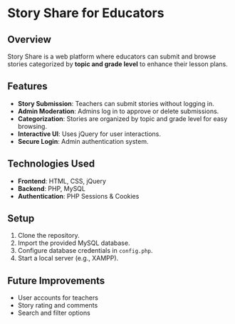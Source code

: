 # Story Share for Educators  

## Overview  
Story Share is a web platform where educators can submit and browse stories categorized by **topic and grade level** to enhance their lesson plans.  

## Features  
- **Story Submission**: Teachers can submit stories without logging in.  
- **Admin Moderation**: Admins log in to approve or delete submissions.  
- **Categorization**: Stories are organized by topic and grade level for easy browsing.  
- **Interactive UI**: Uses jQuery for user interactions.  
- **Secure Login**: Admin authentication system.  

## Technologies Used  
- **Frontend**: HTML, CSS, jQuery  
- **Backend**: PHP, MySQL  
- **Authentication**: PHP Sessions & Cookies  

## Setup  
1. Clone the repository.  
2. Import the provided MySQL database.  
3. Configure database credentials in `config.php`.  
4. Start a local server (e.g., XAMPP).  

## Future Improvements  
- User accounts for teachers  
- Story rating and comments  
- Search and filter options  

